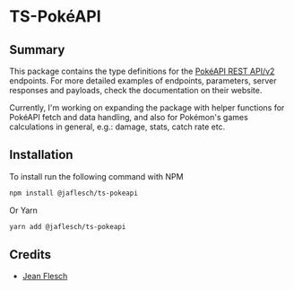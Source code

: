 # TS-PokéAPI

## Summary

This package contains the type definitions for the [PokéAPI REST API/v2]((https://pokeapi.co/docs/v2)) endpoints. For more detailed examples of endpoints, parameters, server responses and payloads, check the documentation on their website.

Currently, I'm working on expanding the package with helper functions for PokéAPI fetch and data handling, and also for Pokémon's games calculations in general, e.g.: damage, stats, catch rate etc.

## Installation

To install run the following command with NPM

```bash
npm install @jaflesch/ts-pokeapi
```

Or Yarn
```bash
yarn add @jaflesch/ts-pokeapi
```

## Credits

- [Jean Flesch](https://github.com/jaflesch)
